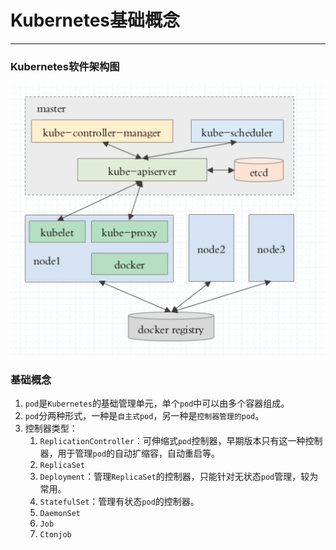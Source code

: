 # Kubernetes基础概念

---

### Kubernetes软件架构图

![](./images/1.png)

### 基础概念

1. `pod`是`Kubernetes`的基础管理单元，单个`pod`中可以由多个容器组成。
2. `pod`分两种形式，一种是`自主式pod`，另一种是`控制器管理的pod`。
3. 控制器类型：
   1. `ReplicationController`：可伸缩式`pod`控制器，早期版本只有这一种控制器，用于管理`pod`的自动扩缩容，自动重启等。
   2. `ReplicaSet`
   3. `Deployment`：管理`ReplicaSet`的控制器，只能针对无状态`pod`管理，较为常用。
   4. `StatefulSet`：管理有状态`pod`的控制器。
   5. `DaemonSet`
   6. `Job`
   7. `Ctonjob`